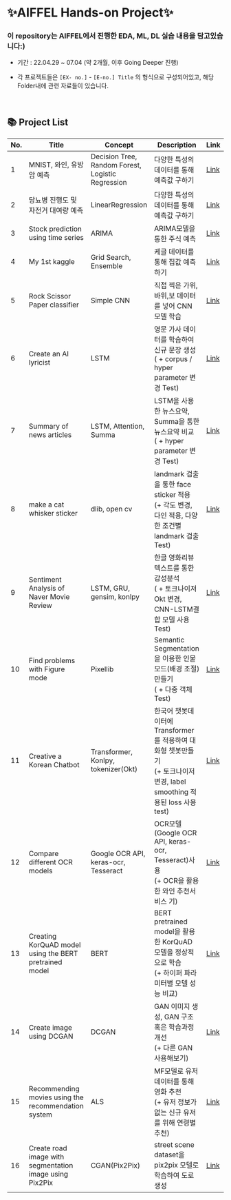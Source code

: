
# ✨AIFFEL Hands-on Project✨   


### 이 repository는 AIFFEL에서 진행한 EDA, ML, DL 실습 내용을 담고있습니다:)  

- 기간 : 22.04.29 ~ 07.04 (약 2개월, 이후 Going Deeper 진행)

- 각 프로젝트들은 `[EX- no.]` - `[E-no.] Title` 의 형식으로 구성되어있고, 해당 Folder내에 관련 자료들이 있습니다. 
    
</br>

##  📚 **Project List**  

| **No.**  | **Title** | **Concept** | **Description** | **Link** |
| ------ | ------ | ------ |----------- |----------- |
|1| MNIST, 와인, 유방암 예측 | Decision Tree, Random Forest, Logistic Regression | 다양한 특성의 데이터를 통해 예측값 구하기 | [Link](https://github.com/Chabbbbbo/EXPLORATION/blob/main/EXPLORATION_1.ipynb) |
|2| 당뇨병 진행도 및 자전거 대여량 예측 | LinearRegression  | 다양한 특성의 데이터를 통해 예측값 구하기 | [Link](https://github.com/Chabbbbbo/EXPLORATION/blob/main/EX-2/EXPLORATION_2.%EC%8B%A4%EC%8A%B5.ipynb) |
|3|Stock prediction using time series| ARIMA | ARIMA모델을 통한 주식 예측 | [Link](https://github.com/Chabbbbbo/EXPLORATION/blob/main/EX-3/%5BE_03%5DStock_prediction_using_time_series.ipynb) |
| 4 | My 1st kaggle | Grid Search, Ensemble | 케글 데이터를 통해 집값 예측하기 | [Link](https://github.com/Chabbbbbo/EXPLORATION/blob/main/EX-4/%5BE-04%5DMy%201st%20kaggle.ipynb) |
| 5 | Rock Scissor Paper classifier | Simple CNN | 직접 찍은 가위,바위,보 데이터를 넣어 CNN 모델 학습 | [Link](https://github.com/Chabbbbbo/EXPLORATION/blob/main/EX-5/%5BE_05%5DRock_Scissor_Paper_classifier.ipynb) |
| 6 | Create an AI lyricist | LSTM | 영문 가사 데이터를 학습하여 신규 문장 생성</br>( + corpus / hyper parameter 변경 Test)| [Link](https://github.com/Chabbbbbo/EXPLORATION/blob/main/EX-6/%5BE-06%5DCreate%20an%20%20AI%20lyricist.ipynb) |
| 7 | Summary of news articles | LSTM, Attention, Summa | LSTM을 사용한 뉴스요약, Summa을 통한 뉴스요약 비교</br>( + hyper parameter 변경 Test) | [Link](https://github.com/Chabbbbbo/EXPLORATION/blob/main/EX-7/%5BE-07%5DSummary%20of%20news%20articles.ipynb) |
| 8 | make a cat whisker sticker | dlib, open cv | landmark 검출을 통한 face  sticker 적용</br>(+ 각도 변경, 다인 적용, 다양한 조건별 landmark 검출 Test) | [Link](https://github.com/Chabbbbbo/EXPLORATION/blob/main/EX-8/%5BE-08%5Dmake%20a%20cat%20whisker%20sticker.ipynb) |
| 9 | Sentiment Analysis of Naver Movie Review | LSTM, GRU, gensim, konlpy | 한글 영화리뷰 텍스트를 통한 감성분석</br>( + 토크나이저 Okt 변경, CNN-LSTM결합 모델 사용 Test) | [Link](https://github.com/Chabbbbbo/EXPLORATION/blob/main/EX-9/%5BEX-09%5DSentiment%20Analysis%20of%20Naver%20Movie%20Review.ipynb) |
| 10 | Find problems with Figure mode | Pixellib | Semantic Segmentation을 이용한 인물모드(배경 조절) 만들기</br>( + 다중 객체 Test) | [Link](https://github.com/Chabbbbbo/EXPLORATION/blob/main/EX-10/%5BE-10%5D%20Find%20problems%20with%20Figure%20mode.ipynb) |
| 11 | Creative a Korean Chatbot | Transformer, Konlpy, tokenizer(Okt) | 한국어 챗봇데이터에 Transformer를 적용하여 대화형 챗봇만들기</br> (+ 토크나이저 변경, label smoothing 적용된 loss 사용 test) | [Link](https://github.com/Chabbbbbo/EXPLORATION/blob/main/EX-11/%5BE-11%5D%20Creative%20a%20Korean%20Chatbot.ipynb) |
| 12 | Compare different OCR models | Google OCR API, keras-ocr, Tesseract | OCR모델(Google OCR API, keras-ocr, Tesseract)사용 </br> (+ OCR을 활용한 와인 추천서비스 기) | [Link](https://github.com/Chabbbbbo/EXPLORATION/blob/main/EX-12/%5BE-12%5DCompare%20different%20OCR%20models.ipynb) |
| 13 | Creating KorQuAD model using the BERT pretrained model | BERT | BERT pretrained model을 활용한 KorQuAD 모델을 정상적으로 학습 </br> (+ 하이퍼 파라미터별 모델 성능 비교) | [Link](https://github.com/Chabbbbbo/EXPLORATION/blob/main/EX-13/%5BE-13%5D%20Creating%20KorQuAD%20model%20using%20the%20BERT%20pretrained%20model.ipynb.ipynb) |
| 14 | Create image using DCGAN | DCGAN | GAN 이미지 생성, GAN 구조 혹은 학습과정 개선 </br> (+ 다른 GAN 사용해보기) | [Link](https://github.com/Chabbbbbo/EXPLORATION/blob/main/EX-14/%5BE-14%5DCreate%20image%20using%20DCGAN.ipynb) |
| 15 | Recommending movies using the recommendation system | ALS | MF모델로 유저데이터를 통해 영화 추천 </br> (+ 유저 정보가 없는 신규 유저를 위해 연령별 추천) | [Link](https://github.com/Chabbbbbo/EXPLORATION/blob/main/EX-15/%5BE-15%5D%20Recommending%20movies%20using%20the%20recommendation%20system.ipynb) |
| 16 | Create road image with segmentation image using Pix2Pix | CGAN(Pix2Pix) | street scene dataset을 pix2pix 모델로 학습하여 도로 생성 | [Link](https://nbviewer.org/github/Chabbbbbo/EXPLORATION/blob/main/EX-16/%5BE-16%5DCreate%20road%20image%20with%20segmentation%20image%20using%20Pix2Pix.ipynb) |

